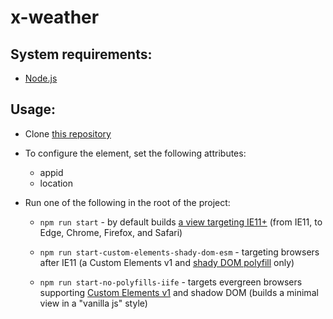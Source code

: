 x-weather
======

## System requirements:

  * [Node.js](https://nodejs.org/)

## Usage:

* Clone [this repository](https://github.com/kherrick/x-weather/)

* To configure the element, set the following attributes:

  * appid
  * location

* Run one of the following in the root of the project:

  * `npm run start` - by default builds [a view targeting IE11+](https://kherrick.github.io/x-weather/) (from IE11, to Edge, Chrome, Firefox, and Safari)

  * `npm run start-custom-elements-shady-dom-esm` - targeting browsers after IE11 (a Custom Elements v1 and [shady DOM polyfill](https://www.polymer-project.org/blog/shadydom) only)

  * `npm run start-no-polyfills-iife` - targets evergreen browsers supporting [Custom Elements v1](https://developers.google.com/web/fundamentals/web-components/customelements) and shadow DOM (builds a minimal view in a "vanilla js" style)
